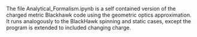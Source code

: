 The file Analytical_Formalism.ipynb is a self contained version of the charged metric Blackhawk code using the geometric optics approximation. It runs analogously to the BlackHawk spinning and static cases, except the program is extended to included changing charge. 
